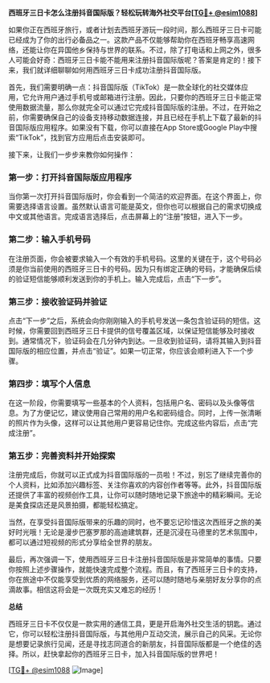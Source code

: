 **西班牙三日卡怎么注册抖音国际版？轻松玩转海外社交平台[[TG💪+ @esim1088](https://t.me/s/esim1088)]**

如果你正在西班牙旅行，或者计划去西班牙游玩一段时间，那么西班牙三日卡可能已经成为了你的出行必备品之一。这款产品不仅能够帮助你在西班牙畅享高速网络，还能让你在异国他乡保持与世界的联系。不过，除了打电话和上网之外，很多人可能会好奇：西班牙三日卡能不能用来注册抖音国际版呢？答案是肯定的！接下来，我们就详细聊聊如何用西班牙三日卡成功注册抖音国际版。

首先，我们需要明确一点：抖音国际版（TikTok）是一款全球化的社交媒体应用，它允许用户通过手机号或邮箱进行注册。因此，只要你的西班牙三日卡能正常使用数据流量，那么你就完全可以通过它完成抖音国际版的注册。不过，在开始之前，你需要确保自己的设备支持移动数据连接，并且已经在手机上下载了最新的抖音国际版应用程序。如果没有下载，你可以直接在App Store或Google Play中搜索“TikTok”，找到官方应用后点击安装即可。

接下来，让我们一步步来教你如何操作：

### 第一步：打开抖音国际版应用程序

当你第一次打开抖音国际版时，你会看到一个简洁的欢迎界面。在这个界面上，你需要选择语言设置。虽然默认语言可能是英文，但你也可以根据自己的需求切换成中文或其他语言。完成语言选择后，点击屏幕上的“注册”按钮，进入下一步。

### 第二步：输入手机号码

在注册页面，你会被要求输入一个有效的手机号码。这里的关键在于，这个号码必须是你当前使用的西班牙三日卡的号码。因为只有绑定正确的号码，才能确保后续的验证短信能够顺利发送到你的手机上。输入完成后，点击“下一步”。

### 第三步：接收验证码并验证

点击“下一步”之后，系统会向你刚刚输入的手机号发送一条包含验证码的短信。这时候，你需要回到西班牙三日卡提供的信号覆盖区域，以保证短信能够及时接收到。通常情况下，验证码会在几分钟内到达。一旦收到验证码，请将其输入到抖音国际版的相应位置，并点击“验证”。如果一切正常，你应该会顺利进入下一个步骤。

### 第四步：填写个人信息

在这一阶段，你需要填写一些基本的个人资料，包括用户名、密码以及头像等信息。为了方便记忆，建议使用自己常用的用户名和密码组合。同时，上传一张清晰的照片作为头像，这样可以让其他用户更容易记住你。完成这些内容后，点击“完成注册”。

### 第五步：完善资料并开始探索

注册完成后，你就可以正式成为抖音国际版的一员啦！不过，别忘了继续完善你的个人资料，比如添加兴趣标签、关注你喜欢的内容创作者等等。此外，抖音国际版还提供了丰富的视频创作工具，让你可以随时随地记录下旅途中的精彩瞬间。无论是美食探店还是风景拍摄，都能轻松搞定。

当然，在享受抖音国际版带来的乐趣的同时，也不要忘记珍惜这次西班牙之旅的美好时光哦！无论是漫步巴塞罗那的高迪建筑群，还是沉浸在马德里的艺术氛围中，都可以通过短视频的形式分享给全世界的朋友。

最后，再次强调一下，使用西班牙三日卡注册抖音国际版是非常简单的事情。只要你按照上述步骤操作，就能快速完成整个流程。而且，有了西班牙三日卡的支持，你在旅途中不仅能享受到优质的网络服务，还可以随时随地与亲朋好友分享你的点滴故事。相信这将会是一次既充实又难忘的经历！

**总结**

西班牙三日卡不仅仅是一款实用的通信工具，更是开启海外社交生活的钥匙。通过它，你可以轻松注册抖音国际版，与其他用户互动交流，展示自己的风采。无论你是想要记录旅行见闻，还是寻找志同道合的新朋友，抖音国际版都是一个绝佳的选择。所以，赶快拿起你的西班牙三日卡，加入抖音国际版的世界吧！

[[TG💪+ @esim1088](https://t.me/s/esim1088) ![Image](https://i.postimg.cc/4NQfJmqS/Snipaste-2025-05-13-00-14-12.png)]